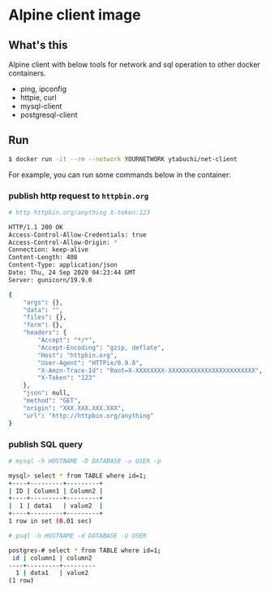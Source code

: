 # Alpine client image


## What's this

Alpine client with below tools for network and sql operation to other docker containers.

- ping, ipconfig
- httpie, curl
- mysql-client
- postgresql-client



## Run

```sh
$ docker run -it --rm --network YOURNETWORK ytabuchi/net-client
```

For example, you can run some commands below in the container:

### publish http request to `httpbin.org`

```sh
# http httpbin.org/anything X-token:123

HTTP/1.1 200 OK
Access-Control-Allow-Credentials: true
Access-Control-Allow-Origin: *
Connection: keep-alive
Content-Length: 408
Content-Type: application/json
Date: Thu, 24 Sep 2020 04:23:44 GMT
Server: gunicorn/19.9.0

{
    "args": {},
    "data": "",
    "files": {},
    "form": {},
    "headers": {
        "Accept": "*/*",
        "Accept-Encoding": "gzip, deflate",
        "Host": "httpbin.org",
        "User-Agent": "HTTPie/0.9.8",
        "X-Amzn-Trace-Id": "Root=X-XXXXXXXX-XXXXXXXXXXXXXXXXXXXXXXXX",
        "X-Token": "123"
    },
    "json": null,
    "method": "GET",
    "origin": "XXX.XXX.XXX.XXX",
    "url": "http://httpbin.org/anything"
}
```

### publish SQL query

```sh
# mysql -h HOSTNAME -D DATABASE -u USER -p

mysql> select * from TABLE where id=1;
+----+---------+---------+
| ID | Column1 | Column2 |
+----+---------+---------+
|  1 | data1   | value2  |
+----+---------+---------+
1 row in set (0.01 sec)
```

```sh
# psql -h HOSTNAME -d DATABASE -U USER

postgres-# select * from TABLE where id=1;
 id | column1 | column2 
----+---------+---------
  1 | data1   | value2
(1 row)
```
